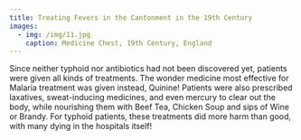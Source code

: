 ```yaml
---
title: Treating Fevers in the Cantonment in the 19th Century
images:
  - img: /img/11.jpg
    caption: Medicine Chest, 19th Century, England
---
```

Since neither typhoid nor antibiotics had not been discovered yet, patients were given all kinds of treatments. The wonder medicine most effective for Malaria treatment was given instead, Quinine! Patients were also prescribed laxatives, sweat-inducing medicines, and even mercury to clear out the body, while nourishing them with Beef Tea, Chicken Soup and sips of Wine or Brandy. For typhoid patients, these treatments did more harm than good, with many dying in the hospitals itself!